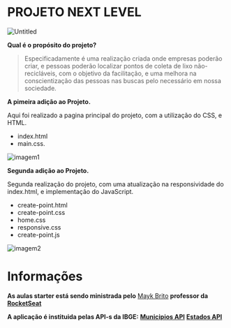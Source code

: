 # PROJETO NEXT LEVEL 

![Untitled](https://user-images.githubusercontent.com/65434919/83586231-49920980-a522-11ea-9b8a-703b72e4145d.png)


**Qual é o propósito do projeto?**

>Especificadamente é uma realização criada onde empresas poderão criar, e pessoas poderão localizar 
pontos de coleta de lixo não-recicláveis, com o objetivo da facilitação, e uma melhora na conscientização das pessoas nas buscas
pelo necessário em nossa sociedade.



**A pimeira adição ao Projeto.**

Aqui foi realizado a pagina principal do projeto,
com a utilização do CSS, e HTML.
- index.html
- main.css.


![imagem1](https://user-images.githubusercontent.com/65434919/83590339-ec9b5100-a52b-11ea-979c-2227914c7795.png)


**Segunda adição ao Projeto.**

Segunda realização do projeto, com uma atualização na
responsividade do index.html, e implementação do JavaScript.
- create-point.html
- create-point.css
- home.css
- responsive.css
- create-point.js

![imagem2](https://user-images.githubusercontent.com/65434919/83590455-28361b00-a52c-11ea-8ddb-32f995ba6ef9.png)

# Informações

**As aulas starter está sendo ministrada pelo** [Mayk Brito](https://br.linkedin.com/in/maykbrito) **professor da [RocketSeat](https://rocketseat.com.br/)**


**A aplicação é instituida pelas API-s da IBGE:** [**Municipios API**](https://servicodados.ibge.gov.br/api/docs/localidades?versao=1#api-Municipios-estadosUFMunicipiosGet) [**Estados API**](https://servicodados.ibge.gov.br/api/v1/localidades/estados/)

